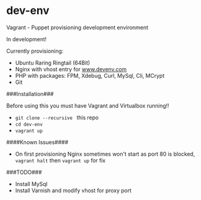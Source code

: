dev-env
=======

Vagrant - Puppet provisioning development environment

In development!

Currently provisioning:
 - Ubuntu Raring Ringtail (64Bit)
 - Nginx with vhost entry for www.devenv.com
 - PHP with packages: FPM, Xdebug, Curl, MySql, Cli, MCrypt
 - Git

###Installation###

Before using this you must have Vagrant and Virtualbox running!!

 - `git clone --recursive ` this repo
 - `cd dev-env`
 - `vagrant up`

####Known Issues####

 - On first provisioning Nginx sometimes won't start as port 80 is blocked, `vagrant halt` then `vagrant up` for fix
 
###TODO###

 - Install MySql
 - Install Varnish and modify vhost for proxy port